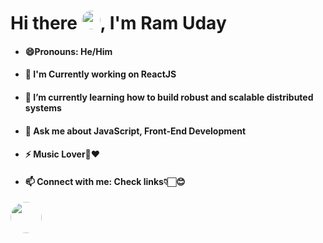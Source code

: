 <body>
    <h1>Hi there <img src="https://media.tenor.com/63nE7vC84pIAAAAM/care-discord.gif" style="border-radius:50px;" height="30" width="30px"/>, I'm Ram Uday</h1>
  <ul>
  <li><h4>😄Pronouns: He/Him</h4></li>
  <li><h4>🥤 I'm Currently working on ReactJS<h4></li>
  <li><h4>🌱 I’m currently learning how to build robust and scalable distributed systems</h4></li>
  <li><h4>💬 Ask me about JavaScript, Front-End Development</h4></li>
  <li><h4>⚡ Music Lover🎵❤️</h4></li>
  <li><h4>📫 Connect with me: Check links👇🏻😊</h4></li>
</ul>
<a class="btn btn-primary"href="https://www.linkedin.com/in/ram-uday-kumar-609738195/" ><img style="border-radius:30px;" height="50" width="50px" src="https://cliply.co/wp-content/uploads/2021/02/372102050_LINKEDIN_ICON_400px.gif"></a>
      
</body>
